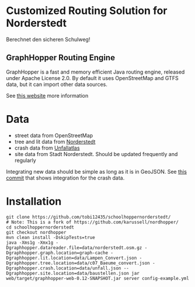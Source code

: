 # Customized Routing Solution for Norderstedt

Berechnet den sicheren Schulweg!

## GraphHopper Routing Engine

GraphHopper is a fast and memory efficient Java routing engine, released under Apache License 2.0.
By default it uses OpenStreetMap and GTFS data, but it can import other data sources.

See [this website](https://github.com/graphhopper/graphhopper) more information

# Data

 * street data from OpenStreetMap
 * tree and lit data from [Norderstedt](https://github.com/hackerstolz/smart-country-hacks-challenges/tree/master/cities/norderstedt)
 * crash data from [Unfallatlas](https://unfallatlas.statistikportal.de/_opendata2019.html)
 * site data from Stadt Norderstedt. Should be updated frequently and regularly 
 
Integrating new data should be simple as long as it is in GeoJSON. See [this commit](https://github.com/karussell/nordhopper/commit/b4c1592ed5dce0ecc26c56a514a5e4e8613cfc9d) that shows integration for the crash data.

# Installation

```
git clone https://github.com/tobi12435/schoolhoppernorderstedt/
# Note: This is a fork of https://github.com/karussell/nordhopper/
cd schoolhoppernorderstedt
git checkout nordhopper
mvn clean install -DskipTests=true
java -Xms1g -Xmx1g -Dgraphhopper.datareader.file=data/norderstedt.osm.gz -Dgraphhopper.graph.location=graph-cache -Dgraphhopper.lit.location=data/Lampen_Convert.json -Dgraphhopper.tree.location=data/c07_Baeume_convert.json -Dgraphhopper.crash.location=data/unfall.json --Dgraphhopper.site.location=data/baustellen.json jar web/target/graphhopper-web-0.12-SNAPSHOT.jar server config-example.yml
```

